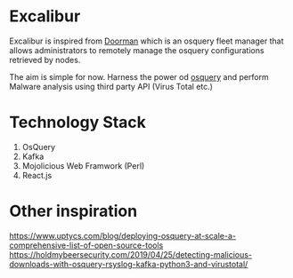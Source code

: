 # Excalibur

Excalibur is inspired from [Doorman](https://github.com/mwielgoszewski/doorman) which is an osquery fleet manager that allows administrators to remotely manage the osquery configurations retrieved by nodes.

The aim is simple for now.
Harness the power od [osquery](https://github.com/osquery/osquery) and perform Malware analysis using third party API (Virus Total etc.)

# Technology Stack

1. OsQuery
2. Kafka
3. Mojolicious Web Framwork (Perl)
4. React.js


# Other inspiration

https://www.uptycs.com/blog/deploying-osquery-at-scale-a-comprehensive-list-of-open-source-tools
https://holdmybeersecurity.com/2019/04/25/detecting-malicious-downloads-with-osquery-rsyslog-kafka-python3-and-virustotal/
